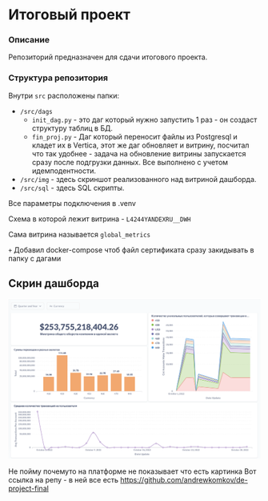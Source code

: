 # Итоговый проект

### Описание
Репозиторий предназначен для сдачи итогового проекта.

### Структура репозитория

Внутри `src` расположены папки:

- `/src/dags`
	* `init_dag.py` - это даг который нужно запустить 1 раз - он создаст структуру таблиц в БД.
	* `fin_proj.py` - Даг который переносит файлы из Postgresql и кладет их в Vertica, этот же даг обновляет и витрину, посчитал что так удобнее - задача на обновление витрины запускается сразу после подгрузки данных. Все выполнено с учетом идемподентности.
- `/src/img` - здесь скриншот реализованного над витриной дашборда.
- `/src/sql` - здесь SQL скрипты.


Все параметры подключения в .venv

Схема в которой лежит витрина - `L4244YANDEXRU__DWH`

Сама витрина называется `global_metrics`

`+` Добавил docker-compose чтоб файл сертификата сразу закидывать в папку с дагами

## Скрин дашборда

![Screenshot](src/img/DashBoard.png)

Не пойму почемуто на платформе не показывает что есть картинка
Вот ссылка на репу - в ней все есть
https://github.com/andrewkomkov/de-project-final